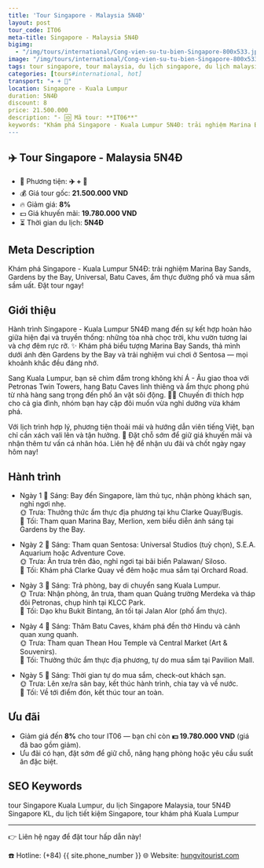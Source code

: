 ```yaml
---
title: 'Tour Singapore - Malaysia 5N4Đ'
layout: post
tour_code: IT06
meta-title: Singapore - Malaysia 5N4Đ
bigimg:
  - "/img/tours/international/Cong-vien-su-tu-bien-Singapore-800x533.jpg"
image: "/img/tours/international/Cong-vien-su-tu-bien-Singapore-800x533.jpg"
tags: tour singapore, tour malaysia, du lịch singapore, du lịch malaysia, tour quốc tế, đông nam á
categories: [tours#international, hot]
transport: "✈️ + 🚌"
location: Singapore - Kuala Lumpur
duration: 5N4Đ
discount: 8
price: 21.500.000
description: "- 🆔 Mã tour: **IT06**"
keywords: "Khám phá Singapore - Kuala Lumpur 5N4Đ: trải nghiệm Marina Bay Sands, Gardens by the Bay, Universal, Batu Caves, ẩm thực đường phố và mua sắm sầm uất. Đặt tour ngay!"
---
```


## ✈️ Tour Singapore - Malaysia 5N4Đ



- 🚗 Phương tiện: **✈️ + 🚌**
- 💰 Giá tour gốc: **21.500.000 VND**
- 🔥 Giảm giá: **8%**
- 💵 Giá khuyến mãi: **19.780.000 VND**
- ⏳ Thời gian du lịch: **5N4Đ**

## Meta Description
Khám phá Singapore - Kuala Lumpur 5N4Đ: trải nghiệm Marina Bay Sands, Gardens by the Bay, Universal, Batu Caves, ẩm thực đường phố và mua sắm sầm uất. Đặt tour ngay!

## Giới thiệu
Hành trình Singapore - Kuala Lumpur 5N4Đ mang đến sự kết hợp hoàn hảo giữa hiện đại và truyền thống: những tòa nhà chọc trời, khu vườn tương lai và chợ đêm rực rỡ. ✨ Khám phá biểu tượng Marina Bay Sands, thả mình dưới ánh đèn Gardens by the Bay và trải nghiệm vui chơi ở Sentosa — mọi khoảnh khắc đều đáng nhớ.

Sang Kuala Lumpur, bạn sẽ chìm đắm trong không khí Á - Âu giao thoa với Petronas Twin Towers, hang Batu Caves linh thiêng và ẩm thực phong phú từ nhà hàng sang trọng đến phố ăn vặt sôi động. 🍜🕌 Chuyến đi thích hợp cho cả gia đình, nhóm bạn hay cặp đôi muốn vừa nghỉ dưỡng vừa khám phá.

Với lịch trình hợp lý, phương tiện thoải mái và hướng dẫn viên tiếng Việt, bạn chỉ cần xách vali lên và tận hưởng. 🧳 Đặt chỗ sớm để giữ giá khuyến mãi và nhận thêm tư vấn cá nhân hóa. Liên hệ để nhận ưu đãi và chốt ngày ngay hôm nay!

## Hành trình
- Ngày 1
  🌅 Sáng: Bay đến Singapore, làm thủ tục, nhận phòng khách sạn, nghỉ ngơi nhẹ.  
  🌞 Trưa: Thưởng thức ẩm thực địa phương tại khu Clarke Quay/Bugis.  
  🌙 Tối: Tham quan Marina Bay, Merlion, xem biểu diễn ánh sáng tại Gardens by the Bay.

- Ngày 2
  🌅 Sáng: Tham quan Sentosa: Universal Studios (tuỳ chọn), S.E.A. Aquarium hoặc Adventure Cove.  
  🌞 Trưa: Ăn trưa trên đảo, nghỉ ngơi tại bãi biển Palawan/ Siloso.  
  🌙 Tối: Khám phá Clarke Quay về đêm hoặc mua sắm tại Orchard Road.

- Ngày 3
  🌅 Sáng: Trả phòng, bay di chuyển sang Kuala Lumpur.  
  🌞 Trưa: Nhận phòng, ăn trưa, tham quan Quảng trường Merdeka và tháp đôi Petronas, chụp hình tại KLCC Park.  
  🌙 Tối: Dạo khu Bukit Bintang, ăn tối tại Jalan Alor (phố ẩm thực).

- Ngày 4
  🌅 Sáng: Thăm Batu Caves, khám phá đền thờ Hindu và cảnh quan xung quanh.  
  🌞 Trưa: Tham quan Thean Hou Temple và Central Market (Art & Souvenirs).  
  🌙 Tối: Thưởng thức ẩm thực địa phương, tự do mua sắm tại Pavilion Mall.

- Ngày 5
  🌅 Sáng: Thời gian tự do mua sắm, check-out khách sạn.  
  🌞 Trưa: Lên xe/ra sân bay, kết thúc hành trình, chia tay và về nước.  
  🌙 Tối: Về tới điểm đón, kết thúc tour an toàn.

## Ưu đãi
- Giảm giá đến **8%** cho tour IT06 — bạn chỉ còn **💵 19.780.000 VND** (giá đã bao gồm giảm).  
- Ưu đãi có hạn, đặt sớm để giữ chỗ, nâng hạng phòng hoặc yêu cầu suất ăn đặc biệt.

## SEO Keywords
tour Singapore Kuala Lumpur, du lịch Singapore Malaysia, tour 5N4Đ Singapore KL, du lịch tiết kiệm Singapore, tour khám phá Kuala Lumpur

---

👉 Liên hệ ngay để đặt tour hấp dẫn này!

☎️ Hotline: (+84) {{ site.phone_number }}
🌐 Website: [hungvitourist.com](https://hungvitourist.com)

